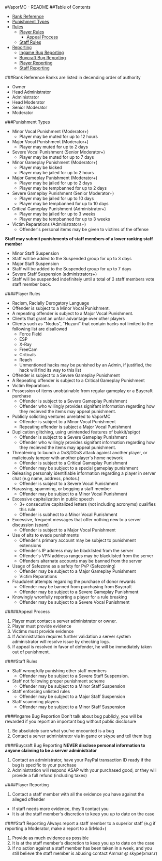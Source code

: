 #VaporMC - README
##Table of Contents
- [Rank Reference](#rank-reference)
- [Punishment Types](#punishment-types)
- [Rules](#player-rules)
  - [Player Rules](#player-rules)
    - [Appeal Process](#appeal-process)
  - [Staff Rules](#staff-rules)
- [Reporting](#reporting)
  - [Ingame Bug Reporting](#ingame-bug-reporting)
  - [Buycraft Bug Reporting](#buycraft-bug-reporting)
  - [Player Reporting](#player-reporting)
  - [Staff Reporting](#staff-reporting)
 
###Rank Reference
Ranks are listed in decending order of authority
- Owner 
- Head Administrator
- Administrator
- Head Moderator
- Senior Moderator
- Moderator

###Punishment Types
- Minor Vocal Punishment (Moderator+)
  - Player may be muted for up to 12 hours
- Major Vocal Punishment (Moderator+)
  - Player may muted for up to 2 days
- Severe Vocal Punishment (Senior Moderator+)
  - Player may be muted for up to 7 days
- Minor Gameplay Punishment (Moderator+)
  - Player may be kicked
  - Player may be jailed for up to 2 hours
- Major Gameplay Punishment (Moderator+)
  - Player may be jailed for up to 2 days
  - Player may be tempbanned for up to 2 days
- Severe Gameplay Punishment (Senior Moderator+)
  - Player may be jailed for up to 10 days
  - Player may be tempbanned for up to 10 days
- Critical Gameplay Punishment (Administrator+)
  - Player may be jailed for up to 3 weeks
  - Player may be tempbanned for up to 3 weeks
- Victim Reparations (Administrators+)
  - Offender's personal items may be given to victims of the offense

__Staff may submit punishments of staff members of a lower ranking staff member__
- Minor Staff Suspension
 - Staff will be added to the Suspended group for up to 3 days
- Major Staff Suspension
 - Staff will be added to the Suspended group for up to 7 days
- Severe Staff Suspension (administrators+)
 - Staff will be suspended indefinitely until a total of 3 staff members vote staff member back.

####Player Rules
- Racism, Racially Derogatory Language
 - Offender is subject to a Minor Vocal Punishment.
 - A repeating offender is subject to a Major Vocal Punishment.
- Clients that grant an unfair advantage over other players
 - Clients such as "Nodus", "Huzuni" that contain hacks not limited to the following list are disallowed
   - Force Field
   - ESP
   - X-Ray
   - FreeCam
   - Criticals
   - Reach
   - Unmentioned hacks may be punished by an Admin, if justified, the hack will find its way to this list
  - Offender is subject to a Severe Gameplay Punishment
  - A Repeating offender is subject to a Critical Gameplay Punishment
  - Victim Reparations
- Possession of items unobtainable from regular gameplay or a Buycraft purchase
  - Offender is subject to a Severe Gameplay Punishment
  - Offender who willingly provides signifant information regarding how they recieved the items may appeal punishment.
- Publicly soliciting ventures unrelated to VaporMC
  - Offender is subject to a Minor Vocal Punishment
  - Repeating offender is subject a Major Vocal Punishment
- Duplication glitching, using unintended features of bukkit/spigot
  - Offender is subject to a Severe Gameplay Punishment
  - Offender who willingly provides signifant information regarding how they recieved the items may appeal punishment.
- Threatening to launch a DoS/DDoS attack against another player, or maliciously tamper with another player's home network
  - Offender is subject to a Critical Gameplay Punishment
  - Offender may be subject to a special gameplay punishment
- Releasing personaly identifiable information regarding a player in server chat (e.g name, address, photos.)
  - Offender is subject to a Severe Vocal Punishment
- Harassing, spamming, or begging a staff member
  - Offender may be subject to a Minor Vocal Punishment
- Excessive capitalization in public speech
  - 3+ consecutive capitalized letters (not including acronyms) qualifies this rule
  - Offender is subhect to a Minor Vocal Punishment
- Excessive, frequent messages that offer nothing new to a server discussion (spam)
  - Offender is subject to a Major Vocal Punishment
- Use of alts to evade punishments
  - Offender's primary account may be subject to punishment extensions
  - Offender's IP address may be blacklisted from the server
  - Offender's VPN address ranges may be blacklisted from the server
  - Offenders alternate accounts may be banned from the server
- Usage of Safezone as a safety for PvP (Safezoning)
  - Offender may be subject to a Major Gameplay Punishment
  - Victim Reparations
- Fraudulent attempts regarding the purchase of donor rewards
  - Offender may be banned from purchasing from Buycraft
  - Offender may be subject to a Severe Gameplay Punishment
- Knowingly wronfully reporting a player for a rule breaking
  - Offender may be subject to a Severe Vocal Punishment

#####Appeal Process
1. Player must contact a server administrator or owner.
2. Player must provide evidence
3. Victims must provide evidence
4. If Administration requires further validation a server system administrator will resolve issue by checking logs.
5. If appeal is resolved in favor of defender, he will be immediately taken out of punishment.

####Staff Rules
- Staff wrongfully punishing other staff members
  - Offender may be subject to a Severe Staff Suspension.
- Staff not following proper punishment scheme
  - Offender may be subject to a Minor Staff Suspension
- Staff enforcing unlisted rules
  - Offender may be subject to a Major Staff Suspension
- Staff scamming players 
  - Offender may be subject to a Minor Staff Suspension

####Ingame Bug Reportion
Don't talk about bug publicly, you will be rewarded if you report an important bug without public disclosure
1. Be absolutely sure what you've encounted is a bug
2. Contact a server administrator via in game or skype and tell them bug

####Buycraft Bug Reporting
__NEVER disclose personal information to anyone claiming to be a server administrator__
1. Contact an administrator, have your PayPal transaction ID ready if the bug is specific to your purchase
2. Administration will respond ASAP with your purchased good, or they will provide a full refund (including taxes)

####Player Reporting
1. Contact a staff member with all the evidence you have against the alleged offender
- If staff needs more evidence, they'll contact you
- It is at the staff member's discretion to keep you up to date on the case

####Staff Reporting
Always report a staff member to a superior staff (e.g if reporting a Moderator, make a report to a SrMod+)
1. Provide as much evidence as possible
2. It is at the staff member's discretion to keep you up to date on the case
3. If no action against a staff member has been taken in a week, and you still believe the staff member is abusing contact Ammar @ skype(xmar.r)
